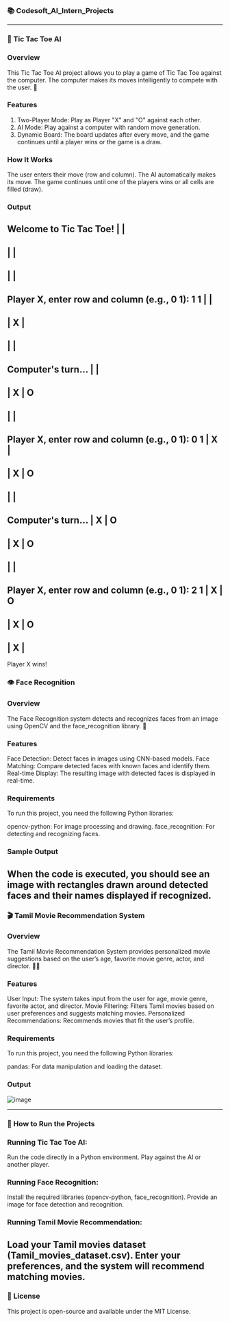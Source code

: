 ### 📚 Codesoft_AI_Intern_Projects
---
### 🧩 Tic Tac Toe AI
### Overview
This Tic Tac Toe AI project allows you to play a game of Tic Tac Toe against the computer. The computer makes its moves intelligently to compete with the user. 🤖

### Features
1) Two-Player Mode: Play as Player "X" and "O" against each other.
2) AI Mode: Play against a computer with random move generation.
3) Dynamic Board: The board updates after every move, and the game continues until a player wins or the game is a draw.
### How It Works
The user enters their move (row and column).
The AI automatically makes its move.
The game continues until one of the players wins or all cells are filled (draw).
### Output

Welcome to Tic Tac Toe!
  |   |  
---------
  |   |  
---------
  |   |  
---------
Player X, enter row and column (e.g., 0 1): 1 1
  |   |  
---------
  | X |  
---------
  |   |  
---------
Computer's turn...
  |   |  
---------
  | X | O
---------
  |   |  
---------
Player X, enter row and column (e.g., 0 1): 0 1
  | X |  
---------
  | X | O
---------
  |   |  
---------
Computer's turn...
  | X | O
---------
  | X | O
---------
  |   |  
---------
Player X, enter row and column (e.g., 0 1): 2 1
  | X | O
---------
  | X | O
---------
  | X |  
---------
Player X wins!

### 👁️ Face Recognition
### Overview
The Face Recognition system detects and recognizes faces from an image using OpenCV and the face_recognition library. 🤳

### Features
Face Detection: Detect faces in images using CNN-based models.
Face Matching: Compare detected faces with known faces and identify them.
Real-time Display: The resulting image with detected faces is displayed in real-time.
### Requirements
To run this project, you need the following Python libraries:

opencv-python: For image processing and drawing.
face_recognition: For detecting and recognizing faces.
### Sample Output
When the code is executed, you should see an image with rectangles drawn around detected faces and their names displayed if recognized.
---

### 🎬 Tamil Movie Recommendation System
### Overview
The Tamil Movie Recommendation System provides personalized movie suggestions based on the user’s age, favorite movie genre, actor, and director. 🎥🍿

### Features
User Input: The system takes input from the user for age, movie genre, favorite actor, and director.
Movie Filtering: Filters Tamil movies based on user preferences and suggests matching movies.
Personalized Recommendations: Recommends movies that fit the user’s profile.
### Requirements
To run this project, you need the following Python libraries:

pandas: For data manipulation and loading the dataset.
### Output
![image](https://github.com/user-attachments/assets/369bfe92-7851-47fe-9d08-70da280c481f)

---
### 🚀 How to Run the Projects
### Running Tic Tac Toe AI:
Run the code directly in a Python environment.
Play against the AI or another player.
### Running Face Recognition:
Install the required libraries (opencv-python, face_recognition).
Provide an image for face detection and recognition.
### Running Tamil Movie Recommendation:
Load your Tamil movies dataset (Tamil_movies_dataset.csv).
Enter your preferences, and the system will recommend matching movies.
---
### 📝 License
This project is open-source and available under the MIT License.


